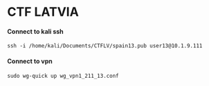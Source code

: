 # CTF LATVIA

#### Connect to kali ssh

`ssh -i /home/kali/Documents/CTFLV/spain13.pub user13@10.1.9.111`

#### Connect to vpn

`sudo wg-quick up wg_vpn1_211_13.conf`



